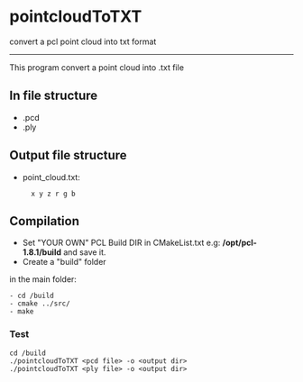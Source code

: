# pointcloudToTXT
convert a pcl point cloud into txt format

----------------------
This program convert a point cloud into .txt file  <br />

## In file structure 

* .pcd
* .ply 

## Output file structure 
* point_cloud.txt: 

        x y z r g b

## Compilation
* Set "YOUR OWN" PCL Build DIR in CMakeList.txt e.g: **/opt/pcl-1.8.1/build** and save it.
* Create a "build" folder

in the main folder:

	- cd /build  
	- cmake ../src/
    - make
       
        	 
### Test

	cd /build
	./pointcloudToTXT <pcd file> -o <output dir>
  	./pointcloudToTXT <ply file> -o <output dir>

  



